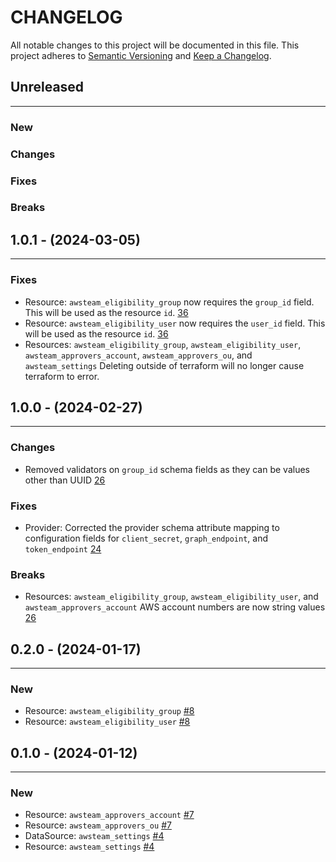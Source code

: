 # CHANGELOG

All notable changes to this project will be documented in this file.
This project adheres to [Semantic Versioning](http://semver.org/) and [Keep a Changelog](http://keepachangelog.com/).



## Unreleased
---

### New

### Changes

### Fixes

### Breaks


## 1.0.1 - (2024-03-05)
---

### Fixes
* Resource: `awsteam_eligibility_group` now requires the `group_id` field. This will be used as the resource `id`. [36](https://github.com/brittandeyoung/terraform-provider-awsteam/issues/36)
* Resource: `awsteam_eligibility_user` now requires the `user_id` field. This will be used as the resource `id`. [36](https://github.com/brittandeyoung/terraform-provider-awsteam/issues/36)
* Resources: `awsteam_eligibility_group`, `awsteam_eligibility_user`, `awsteam_approvers_account`, `awsteam_approvers_ou`, and `awsteam_settings` Deleting outside of terraform will no longer cause terraform to error.


## 1.0.0 - (2024-02-27)
---

### Changes
* Removed validators on `group_id` schema fields as they can be values other than UUID [26](https://github.com/brittandeyoung/terraform-provider-awsteam/issues/26)

### Fixes
* Provider: Corrected the provider schema attribute mapping to configuration fields for `client_secret`, `graph_endpoint`, and `token_endpoint` [24](https://github.com/brittandeyoung/terraform-provider-awsteam/issues/24)


### Breaks
* Resources: `awsteam_eligibility_group`, `awsteam_eligibility_user`, and `awsteam_approvers_account` AWS account numbers are now string values [26](https://github.com/brittandeyoung/terraform-provider-awsteam/issues/26)


## 0.2.0 - (2024-01-17)
---

### New
* Resource: `awsteam_eligibility_group` [#8](https://github.com/brittandeyoung/terraform-provider-awsteam/issues/8)
* Resource: `awsteam_eligibility_user` [#8](https://github.com/brittandeyoung/terraform-provider-awsteam/issues/8)


## 0.1.0 - (2024-01-12)
---

### New
* Resource: `awsteam_approvers_account` [#7](https://github.com/brittandeyoung/terraform-provider-awsteam/issues/7)
* Resource: `awsteam_approvers_ou` [#7](https://github.com/brittandeyoung/terraform-provider-awsteam/issues/7)
* DataSource: `awsteam_settings` [#4](https://github.com/brittandeyoung/terraform-provider-awsteam/issues/4)
* Resource: `awsteam_settings` [#4](https://github.com/brittandeyoung/terraform-provider-awsteam/issues/4)


